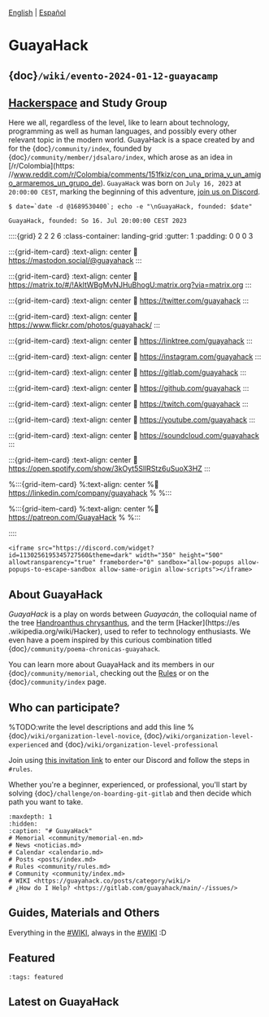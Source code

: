 
[English](/en.md) | [Español](/index.md) 

# GuayaHack

## {doc}`/wiki/evento-2024-01-12-guayacamp` 

## [Hackerspace](https://en.wikipedia.org/wiki/Hackerspace) and Study Group

Here we all, regardless of the level, like to learn about technology, programming as well as human languages, and possibly every other relevant topic in the modern world. GuayaHack is a space created by and for the {doc}`/community/index`, founded by {doc}`/community/member/jdsalaro/index`, which arose as an idea in [/r/Colombia](https: //www.reddit.com/r/Colombia/comments/151fkiz/con_una_prima_y_un_amigo_armaremos_un_grupo_de). `GuayaHack` was born on `July 16, 2023` at `20:00:00 CEST`, marking the beginning of this adventure, [join us on Discord](https://discord.gg/RHePucN4e9).


```console
$ date=`date -d @1689530400`; echo -e "\nGuayaHack, founded: $date"

GuayaHack, founded: So 16. Jul 20:00:00 CEST 2023
```

::::{grid} 2 2 2 6
:class-container: landing-grid
:gutter: 1
:padding: 0 0 0 3


:::{grid-item-card}
:text-align: center
:link: https://mastodon.social/@guayahack
<i class="fa-brands fa-mastodon" style="font-size:2em"></i>
:::

:::{grid-item-card}
:text-align: center
:link: https://matrix.to/#/!AkltWBgMvNJHuBhogU:matrix.org?via=matrix.org
<i class="fa-solid fa-m" style="font-size:2em"></i>
:::

:::{grid-item-card}
:text-align: center
:link: https://twitter.com/guayahack
<i class="fa-brands fa-twitter" style="font-size:2em"></i>
:::

:::{grid-item-card}
:text-align: center
:link: https://www.flickr.com/photos/guayahack/
<i class="fa-brands fa-flickr" style="font-size:2em"></i>
:::

:::{grid-item-card}
:text-align: center
:link: https://linktree.com/guayahack
<i class="fa-solid fa-link" style="font-size:2em"></i>
:::

:::{grid-item-card}
:text-align: center
:link: https://instagram.com/guayahack
<i class="fa-brands fa-instagram" style="font-size:2em"></i>
:::


:::{grid-item-card}
:text-align: center
:link: https://gitlab.com/guayahack
<i class="fa-brands fa-gitlab" style="font-size:2em"></i>
:::

:::{grid-item-card}
:text-align: center
:link: https://github.com/guayahack
<i class="fa-brands fa-github" style="font-size:2em"></i>
:::

:::{grid-item-card}
:text-align: center
:link: https://twitch.com/guayahack
<i class="fa-brands fa-twitch" style="font-size:2em"></i>
:::

:::{grid-item-card}
:text-align: center
:link: https://youtube.com/guayahack
<i class="fa-brands fa-youtube" style="font-size:2em"></i>
:::

:::{grid-item-card}
:text-align: center
:link: https://soundcloud.com/guayahack
<i class="fa-brands fa-soundcloud" style="font-size:2em"></i>
:::

:::{grid-item-card}
:text-align: center
:link: https://open.spotify.com/show/3kOyt5SllRStz6uSuoX3HZ
<i class="fa-brands fa-spotify" style="font-size:2em"></i>
:::


%:::{grid-item-card}
%:text-align: center
%:link: https://linkedin.com/company/guayahack
%<i class="fa-brands fa-linkedin" style="font-size:2em"></i>
%:::

%:::{grid-item-card}
%:text-align: center
%:link: https://patreon.com/GuayaHack
%<i class="fa-brands fa-patreon" style="font-size:2em"></i>
%:::

::::

```{div} discord-widget
<iframe src="https://discord.com/widget?id=1130256195345727560&theme=dark" width="350" height="500" allowtransparency="true" frameborder="0" sandbox="allow-popups allow-popups-to-escape-sandbox allow-same-origin allow-scripts"></iframe>
```


## About GuayaHack

*GuayaHack* is a play on words between *Guayacán*, the colloquial name of the tree [Handroanthus chrysanthus](https://en.wikipedia.org/wiki/Handroanthus_chrysanthus), and the term [Hacker](https://es .wikipedia.org/wiki/Hacker), used to refer to technology enthusiasts. We even have a poem inspired by this curious combination titled {doc}`/community/poema-chronicas-guayahack`.

You can learn more about GuayaHack and its members in our {doc}`/community/memorial`, checking out the [Rules](community/rules.md) or on the {doc}`/community/index` page.


## Who can participate?

%TODO:write the level descriptions and add this line
%{doc}`/wiki/organization-level-novice`, {doc}`/wiki/organization-level-experienced` and {doc}`/wiki/organization-level-professional`

Join using [this invitation link](https://discord.gg/RHePucN4e9) to enter our Discord and follow the steps in `#rules`.

Whether you're a beginner, experienced, or professional, you'll start by solving {doc}`/challenge/on-boarding-git-gitlab` and then decide which path you want to take.

```{toctree}
:maxdepth: 1
:hidden:
:caption: "# GuayaHack"
# Memorial <community/memorial-en.md>
# News <noticias.md>
# Calendar <calendario.md>
# Posts <posts/index.md>
# Rules <community/rules.md>
# Community <community/index.md>
# WIKI <https://guayahack.co/posts/category/wiki/>
# ¿How do I Help? <https://gitlab.com/guayahack/main/-/issues/>
```

## Guides, Materials and Others

Everything in the [#WIKI](https://guayahack.co/posts/category/wiki/), always in the [#WIKI](https://guayahack.co/posts/category/wiki/) :D

## Featured

```{postlist}
:tags: featured
```

## Latest on GuayaHack

```{postlist} 10

